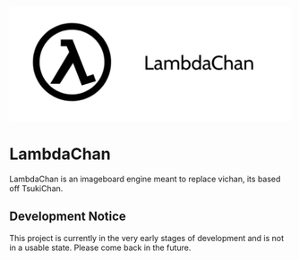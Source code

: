 ![image](lambdachan.png)


# LambdaChan
LambdaChan is an imageboard engine meant to replace vichan, its based off TsukiChan.
## Development Notice
This project is currently in the very early stages of development and is not in a usable state. Please come back in the future.
